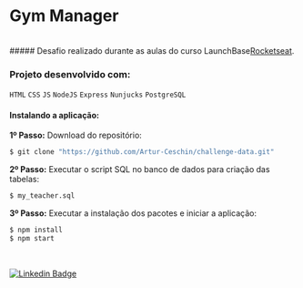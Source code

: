 # Gym Manager

<br>
##### Desafio realizado durante as aulas do curso LaunchBase<a href="https://rocketseat.com.br/" target="_blank">Rocketseat</a>.

### Projeto desenvolvido com:
`HTML` `CSS` `JS` `NodeJS` `Express` `Nunjucks` `PostgreSQL`
<br>
#### Instalando a aplicação:

**1º Passo:** Download do repositório:
```sh
$ git clone "https://github.com/Artur-Ceschin/challenge-data.git"
```

**2º Passo:** Executar o script SQL no banco de dados para criação das tabelas:
```sh
$ my_teacher.sql
```

**3º Passo:** Executar a instalação dos pacotes e iniciar a aplicação:
```sh
$ npm install
$ npm start
```
<br>

 [![Linkedin Badge](https://img.shields.io/badge/-Artur%Ceschin-blue?style=flat-square&logo=Linkedin&logoColor=white&link=https://www.linkedin.com/in/artur-peres-ceschin-programador/)](https://www.linkedin.com/in/artur-peres-ceschin-programador/)